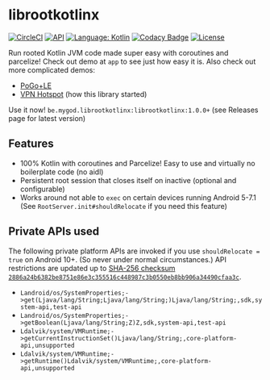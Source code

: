 # librootkotlinx

[![CircleCI](https://circleci.com/gh/Mygod/librootkotlinx.svg?style=shield)](https://circleci.com/gh/Mygod/librootkotlinx)
[![API](https://img.shields.io/badge/API-21%2B-brightgreen.svg?style=flat)](https://android-arsenal.com/api?level=21)
[![Language: Kotlin](https://img.shields.io/github/languages/top/Mygod/librootkotlinx.svg)](https://github.com/Mygod/librootkotlinx/search?l=kotlin)
[![Codacy Badge](https://app.codacy.com/project/badge/Grade/ae00f3cc581f4222a126ffafeeb70987)](https://www.codacy.com/gh/Mygod/librootkotlinx/dashboard?utm_source=github.com&amp;utm_medium=referral&amp;utm_content=Mygod/librootkotlinx&amp;utm_campaign=Badge_Grade)
[![License](https://img.shields.io/github/license/Mygod/librootkotlinx.svg)](LICENSE)

Run rooted Kotlin JVM code made super easy with coroutines and parcelize!
Check out demo at `app` to see just how easy it is.
Also check out more complicated demos:
* [PoGo+LE](https://github.com/Mygod/pogoplusle)
* [VPN Hotspot](https://github.com/Mygod/VPNHotspot) (how this library started)

Use it now!
`be.mygod.librootkotlinx:librootkotlinx:1.0.0+`
(see Releases page for latest version)

## Features

* 100% Kotlin with coroutines and Parcelize! Easy to use and virtually no boilerplate code (no aidl)
* Persistent root session that closes itself on inactive (optional and configurable)
* Works around not able to `exec` on certain devices running Android 5-7.1
  (See `RootServer.init#shouldRelocate` if you need this feature)  

## Private APIs used

The following private platform APIs are invoked if you use `shouldRelocate = true` on Android 10+.
(So never under normal circumstances.)
API restrictions are updated up to [SHA-256 checksum `2886a24b6382be8751e86e3c355516c448987c3b0550eb8bb906a34490cfaa3c`](https://dl.google.com/developers/android/tm/non-sdk/hiddenapi-flags.csv).

* `Landroid/os/SystemProperties;->get(Ljava/lang/String;Ljava/lang/String;)Ljava/lang/String;,sdk,system-api,test-api`
* `Landroid/os/SystemProperties;->getBoolean(Ljava/lang/String;Z)Z,sdk,system-api,test-api`
* `Ldalvik/system/VMRuntime;->getCurrentInstructionSet()Ljava/lang/String;,core-platform-api,unsupported`
* `Ldalvik/system/VMRuntime;->getRuntime()Ldalvik/system/VMRuntime;,core-platform-api,unsupported`
